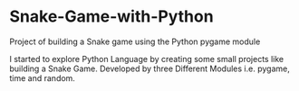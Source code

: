 # Snake-Game-with-Python
Project of building a Snake game using the Python pygame module

I started to explore Python Language by creating some small projects like building a Snake Game.
Developed by three Different Modules i.e. pygame, time and random. 
